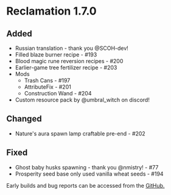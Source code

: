 # Reclamation 1.7.0

## Added
* Russian translation - thank you @SCOH-dev!
* Filled blaze burner recipe - #193
* Blood magic rune reversion recipes - #200
* Earlier-game tree fertilizer recipe - #203
* Mods
  * Trash Cans - #197
  * AttributeFix - #201
  * Construction Wand - #204
* Custom resource pack by @umbral_witch on discord!


## Changed
* Nature's aura spawn lamp craftable pre-end - #202


## Fixed
* Ghost baby husks spawning - thank you @nmistry! - #77
* Prosperity seed base only used vanilla wheat seeds - #194


Early builds and bug reports can be accessed from the [GitHub.](https://github.com/ACCBDD/reclamation-dev)